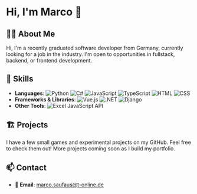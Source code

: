# Hi, I'm Marco 👋

## 👨‍💻 About Me
Hi, I'm a recently graduated software developer from Germany, currently looking for a job in the industry. I'm open to opportunities in fullstack, backend, or frontend development.

## 🚀 Skills
- **Languages**: ![Python](https://img.shields.io/badge/Python-3776AB?style=flat&logo=python&logoColor=white) ![C#](https://img.shields.io/badge/C%23-239120?style=flat&logo=c-sharp&logoColor=white) ![JavaScript](https://img.shields.io/badge/JavaScript-F7DF1E?style=flat&logo=javascript&logoColor=black) ![TypeScript](https://img.shields.io/badge/TypeScript-3178C6?style=flat&logo=typescript&logoColor=white) ![HTML](https://img.shields.io/badge/HTML5-E34F26?style=flat&logo=html5&logoColor=white) ![CSS](https://img.shields.io/badge/CSS3-1572B6?style=flat&logo=css3&logoColor=white)
- **Frameworks & Libraries**: ![Vue.js](https://img.shields.io/badge/Vue.js-4FC08D?style=flat&logo=vue.js&logoColor=white) ![.NET](https://img.shields.io/badge/.NET-512BD4?style=flat&logo=dotnet&logoColor=white) ![Django](https://img.shields.io/badge/Django-092E20?style=flat&logo=django&logoColor=white)
- **Other Tools**: ![Excel JavaScript API](https://img.shields.io/badge/Excel%20JS%20API-217346?style=flat&logo=microsoft-excel&logoColor=white)

## 🏗 Projects
I have a few small games and experimental projects on my GitHub. Feel free to check them out! More projects coming soon as I build my portfolio.

## 📫 Contact
- 📧 **Email**: [marco.saufaus@t-online.de](mailto:marco.saufaus@t-online.de)


